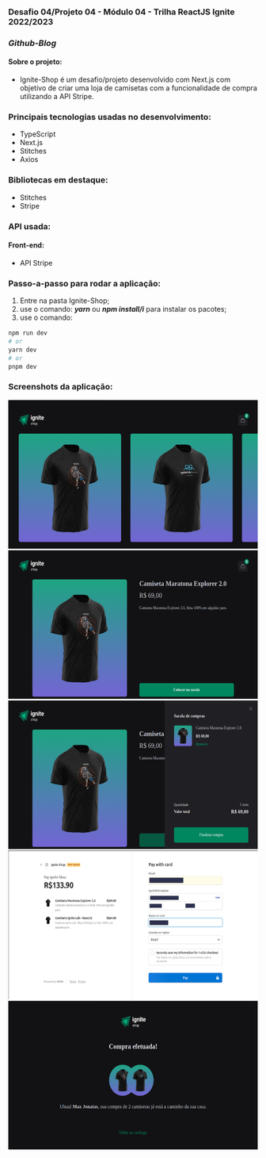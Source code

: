 ### Desafio 04/Projeto 04 - Módulo 04 - Trilha ReactJS Ignite 2022/2023
### ***Github-Blog***
#### Sobre o projeto:
 * Ignite-Shop é um desafio/projeto desenvolvido com Next.js com objetivo de criar uma loja de camisetas com a funcionalidade de compra utilizando a API Stripe.

### Principais tecnologias usadas no desenvolvimento:

* TypeScript
* Next.js
* Stitches
* Axios

### Bibliotecas em destaque:

* Stitches
* Stripe

### API usada:
#### Front-end:
* API Stripe

### Passo-a-passo para rodar a aplicação:

1. Entre na pasta Ignite-Shop;
2. use o comando: ***yarn*** ou ***npm install/i*** para instalar os pacotes;
3. use o comando:

```bash
npm run dev
# or
yarn dev
# or
pnpm dev
```

### Screenshots da aplicação:

<img src="./assets/ignite-shop-home2.png" alt="" title="page-home" width="600px" height="300"/>
<img src="./assets/ignite-shop-product.png" alt="" title="page-product" width="600px" height="300" />
<img src="./assets/ignite-shop-menu-drawer.png" alt="" title="menu-drawer" width="600px" height="300" />
<img src="./assets/ignite-shop-checkout2.png" alt="" title="chechout-stripe" width="600px" height="300" />
<img src="./assets/ignite-shop-success.png" alt="" title="page-success" width="600px" height="300" />